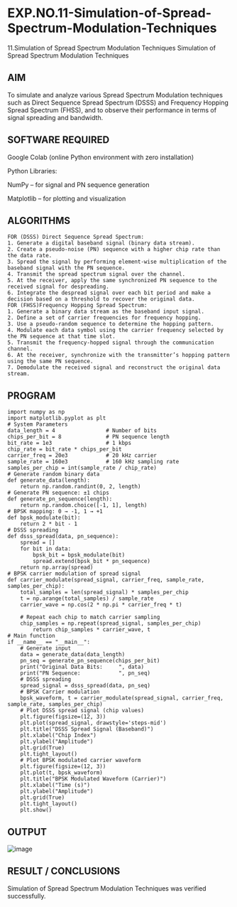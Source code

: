 # EXP.NO.11-Simulation-of-Spread-Spectrum-Modulation-Techniques

11.Simulation of Spread Spectrum Modulation Techniques
Simulation of Spread Spectrum Modulation Techniques

## AIM
To simulate and analyze various Spread Spectrum Modulation techniques such as Direct Sequence Spread Spectrum (DSSS) and Frequency Hopping Spread Spectrum (FHSS), and to observe their performance in terms of signal spreading and bandwidth.


## SOFTWARE REQUIRED
Google Colab (online Python environment with zero installation)

Python Libraries:

NumPy – for signal and PN sequence generation

Matplotlib – for plotting and visualization


## ALGORITHMS
```
FOR (DSSS) Direct Sequence Spread Spectrum: 
1. Generate a digital baseband signal (binary data stream).
2. Create a pseudo-noise (PN) sequence with a higher chip rate than the data rate.
3. Spread the signal by performing element-wise multiplication of the baseband signal with the PN sequence.
4. Transmit the spread spectrum signal over the channel.
5. At the receiver, apply the same synchronized PN sequence to the received signal for despreading.
6. Integrate the despread signal over each bit period and make a decision based on a threshold to recover the original data.
FOR (FHSS)Frequency Hopping Spread Spectrum:
1. Generate a binary data stream as the baseband input signal.
2. Define a set of carrier frequencies for frequency hopping.
3. Use a pseudo-random sequence to determine the hopping pattern.
4. Modulate each data symbol using the carrier frequency selected by the PN sequence at that time slot.
5. Transmit the frequency-hopped signal through the communication channel.
6. At the receiver, synchronize with the transmitter’s hopping pattern using the same PN sequence.
7. Demodulate the received signal and reconstruct the original data stream.
```
## PROGRAM
```
import numpy as np
import matplotlib.pyplot as plt
# System Parameters
data_length = 4                # Number of bits
chips_per_bit = 8              # PN sequence length
bit_rate = 1e3                 # 1 kbps
chip_rate = bit_rate * chips_per_bit
carrier_freq = 20e3            # 20 kHz carrier
sample_rate = 160e3            # 160 kHz sampling rate
samples_per_chip = int(sample_rate / chip_rate)
# Generate random binary data
def generate_data(length):
    return np.random.randint(0, 2, length)
# Generate PN sequence: ±1 chips
def generate_pn_sequence(length):
    return np.random.choice([-1, 1], length)
# BPSK mapping: 0 → -1, 1 → +1
def bpsk_modulate(bit):
    return 2 * bit - 1
# DSSS spreading
def dsss_spread(data, pn_sequence):
    spread = []
    for bit in data:
        bpsk_bit = bpsk_modulate(bit)
        spread.extend(bpsk_bit * pn_sequence)
    return np.array(spread)
# BPSK carrier modulation of spread signal
def carrier_modulate(spread_signal, carrier_freq, sample_rate, samples_per_chip):
    total_samples = len(spread_signal) * samples_per_chip
    t = np.arange(total_samples) / sample_rate
    carrier_wave = np.cos(2 * np.pi * carrier_freq * t)
    
    # Repeat each chip to match carrier sampling
    chip_samples = np.repeat(spread_signal, samples_per_chip)
        return chip_samples * carrier_wave, t
# Main function
if __name__ == "__main__":
    # Generate input
    data = generate_data(data_length)
    pn_seq = generate_pn_sequence(chips_per_bit)
    print("Original Data Bits:     ", data)
    print("PN Sequence:            ", pn_seq)
    # DSSS spreading
    spread_signal = dsss_spread(data, pn_seq)
    # BPSK Carrier modulation
    bpsk_waveform, t = carrier_modulate(spread_signal, carrier_freq, sample_rate, samples_per_chip)
    # Plot DSSS spread signal (chip values)
    plt.figure(figsize=(12, 3))
    plt.plot(spread_signal, drawstyle='steps-mid')
    plt.title("DSSS Spread Signal (Baseband)")
    plt.xlabel("Chip Index")
    plt.ylabel("Amplitude")
    plt.grid(True)
    plt.tight_layout()
    # Plot BPSK modulated carrier waveform
    plt.figure(figsize=(12, 3))
    plt.plot(t, bpsk_waveform)
    plt.title("BPSK Modulated Waveform (Carrier)")
    plt.xlabel("Time (s)")
    plt.ylabel("Amplitude")
    plt.grid(True)
    plt.tight_layout()
    plt.show()
```
## OUTPUT

 ![image](https://github.com/user-attachments/assets/80885ec3-bbc2-48b8-8a41-4df482b5bfa1)

## RESULT / CONCLUSIONS
Simulation of Spread Spectrum Modulation Techniques was verified successfully.
